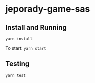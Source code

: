 # jeporady-game-sas

## Install and Running

`yarn install`

To start: `yarn start`

## Testing

`yarn test`
